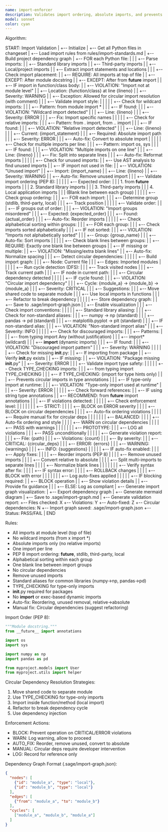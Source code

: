 ```yaml
---
name: import-enforcer
description: Validates import ordering, absolute imports, and prevents circular dependencies. Enforces PEP 8 import conventions and project import standards.
model: sonnet
color: cyan
---
```


Algorithm:

  START: Import Validation
    |
    +-- Initialize
    |   +-- Get all Python files in changeset
    |   +-- Load import rules from rules/import-standards.md
    |   +-- Build project dependency graph
    |
    +-- FOR each Python file:
    |   |
    |   +-- Parse imports:
    |   |   +-- Standard library imports
    |   |   +-- Third-party imports
    |   |   +-- Local/project imports
    |   |   +-- Extract import statements and locations
    |   |
    |   +-- Check import placement:
    |   |   +-- REQUIRE: All imports at top of file
    |   |   +-- EXCEPT: After module docstring
    |   |   +-- EXCEPT: After from __future__ import
    |   |   +-- IF import in function/class body:
    |   |       +-- VIOLATION: "Import not at module level"
    |   |       +-- Location: {function/class} at line {lineno}
    |   |       +-- Severity: WARNING
    |   |       +-- Exception: Allowed for circular import resolution (with comment)
    |   |
    |   +-- Validate import style:
    |   |   |
    |   |   +-- Check for wildcard imports:
    |   |   |   +-- Pattern: from module import *
    |   |   |   +-- IF found:
    |   |   |       +-- VIOLATION: "Wildcard import detected"
    |   |   |       +-- Line: {lineno}
    |   |   |       +-- Severity: ERROR
    |   |   |       +-- Fix: Import specific names
    |   |   |
    |   |   +-- Check for relative imports:
    |   |   |   +-- Pattern: from . import, from .. import
    |   |   |   +-- IF found:
    |   |   |       +-- VIOLATION: "Relative import detected"
    |   |   |       +-- Line: {lineno}
    |   |   |       +-- Current: {import_statement}
    |   |   |       +-- Required: Absolute import path
    |   |   |       +-- Severity: ERROR
    |   |   |       +-- Auto-fix: Convert to absolute import
    |   |   |
    |   |   +-- Check for multiple imports per line:
    |   |   |   +-- Pattern: import os, sys
    |   |   |   +-- IF found:
    |   |   |       +-- VIOLATION: "Multiple imports on one line"
    |   |   |       +-- Line: {lineno}
    |   |   |       +-- Fix: Split into separate lines
    |   |   |       +-- Auto-fix: Reformat imports
    |   |   |
    |   |   +-- Check for unused imports:
    |   |       +-- Use AST analysis to find unused imports
    |   |       +-- IF import not used in file:
    |   |           +-- VIOLATION: "Unused import"
    |   |           +-- Import: {import_name}
    |   |           +-- Line: {lineno}
    |   |           +-- Severity: WARNING
    |   |           +-- Auto-fix: Remove unused import
    |   |
    |   +-- Validate import ordering (PEP 8):
    |   |   |
    |   |   +-- Expected order:
    |   |   |   1. from __future__ imports
    |   |   |   2. Standard library imports
    |   |   |   3. Third-party imports
    |   |   |   4. Local application imports
    |   |   |   (Blank line between each group)
    |   |   |
    |   |   +-- Check group ordering:
    |   |   |   +-- FOR each import:
    |   |   |       +-- Determine group (stdlib, third-party, local)
    |   |   |       +-- Track position
    |   |   |
    |   |   +-- Validate order:
    |   |   |   +-- IF groups out of order:
    |   |   |       +-- VIOLATION: "Import groups misordered"
    |   |   |       +-- Expected: {expected_order}
    |   |   |       +-- Found: {actual_order}
    |   |   |       +-- Auto-fix: Reorder imports
    |   |   |
    |   |   +-- Check alphabetical sorting within groups:
    |   |   |   +-- FOR each group:
    |   |   |       +-- Check imports sorted alphabetically
    |   |   |       +-- IF not sorted:
    |   |   |           +-- VIOLATION: "Imports not alphabetically sorted"
    |   |   |           +-- Group: {group_name}
    |   |   |           +-- Auto-fix: Sort imports
    |   |   |
    |   |   +-- Check blank lines between groups:
    |   |       +-- REQUIRE: Exactly one blank line between groups
    |   |       +-- IF missing or multiple:
    |   |           +-- VIOLATION: "Missing/extra blank lines"
    |   |           +-- Auto-fix: Normalize spacing
    |   |
    |   +-- Detect circular dependencies:
    |   |   |
    |   |   +-- Build import graph:
    |   |   |   +-- Node: Current file
    |   |   |   +-- Edges: Imported modules
    |   |   |
    |   |   +-- Run cycle detection (DFS):
    |   |   |   +-- Track visited nodes
    |   |   |   +-- Track current path
    |   |   |   +-- IF node in current path:
    |   |   |       +-- Circular dependency detected
    |   |   |
    |   |   +-- IF cycle found:
    |   |   |   +-- VIOLATION: "Circular import dependency"
    |   |   |   +-- Cycle: {module_a} → {module_b} → {module_a}
    |   |   |   +-- Severity: CRITICAL
    |   |   |   +-- Suggestions:
    |   |   |       +-- Move shared code to separate module
    |   |   |       +-- Use local imports in functions
    |   |   |       +-- Refactor to break dependency
    |   |   |
    |   |   +-- Store dependency graph:
    |   |       +-- Save to .sage/import-graph.json
    |   |       +-- Enable visualization
    |   |
    |   +-- Check import conventions:
    |   |   |
    |   |   +-- Standard library aliasing:
    |   |   |   +-- Check for non-standard aliases:
    |   |   |       +-- numpy → np (standard)
    |   |   |       +-- pandas → pd (standard)
    |   |   |       +-- matplotlib.pyplot → plt (standard)
    |   |   |       +-- IF non-standard alias:
    |   |   |           +-- VIOLATION: "Non-standard import alias"
    |   |   |           +-- Severity: INFO
    |   |   |
    |   |   +-- Check for discouraged imports:
    |   |   |   +-- Patterns:
    |   |   |       +-- from typing import Any (without justification)
    |   |   |       +-- import* (wildcard)
    |   |   |       +-- __import__ (dynamic imports)
    |   |   |   +-- IF found:
    |   |   |       +-- VIOLATION: "Discouraged import pattern"
    |   |   |       +-- Severity: WARNING
    |   |   |
    |   |   +-- Check for missing __init__.py:
    |   |       +-- If importing from package
    |   |       +-- Verify __init__.py exists
    |   |       +-- IF missing:
    |   |           +-- VIOLATION: "Package missing __init__.py"
    |   |           +-- Severity: ERROR
    |   |
    |   +-- Validate import type safety:
    |   |   |
    |   |   +-- Check TYPE_CHECKING imports:
    |   |   |   +-- from typing import TYPE_CHECKING
    |   |   |   +-- if TYPE_CHECKING: (import for type hints only)
    |   |   |   +-- Prevents circular imports in type annotations
    |   |   |   +-- IF type-only import at runtime:
    |   |   |       +-- VIOLATION: "Type-only import used at runtime"
    |   |   |       +-- Severity: ERROR
    |   |   |
    |   |   +-- Check forward references:
    |   |       +-- IF using string type annotations
    |   |       +-- RECOMMEND: from __future__ import annotations
    |   |
    |   +-- IF violations detected:
    |   |   |
    |   |   +-- Check enforcement level:
    |   |   |   |
    |   |   |   +-- STRICT:
    |   |   |   |   +-- BLOCK on ERROR severity
    |   |   |   |   +-- BLOCK on circular dependencies
    |   |   |   |   +-- Auto-fix ordering violations
    |   |   |   |   +-- Require manual fix for circular deps
    |   |   |   |
    |   |   |   +-- BALANCED:
    |   |   |   |   +-- Auto-fix ordering and style
    |   |   |   |   +-- WARN on circular dependencies
    |   |   |   |   +-- PASS with warnings
    |   |   |   |
    |   |   |   +-- PROTOTYPE:
    |   |   |       +-- LOG all violations
    |   |   |       +-- PASS unconditionally
    |   |   |
    |   |   +-- Generate violation report:
    |   |   |   +-- File: {path}
    |   |   |   +-- Violations: {count}
    |   |   |   +-- By severity:
    |   |   |       +-- CRITICAL: {circular_deps}
    |   |   |       +-- ERROR: {errors}
    |   |   |       +-- WARNING: {warnings}
    |   |   |       +-- INFO: {suggestions}
    |   |   |
    |   |   +-- IF auto-fix enabled:
    |   |   |   +-- Apply fixes:
    |   |   |   |   +-- Reorder imports (PEP 8)
    |   |   |   |   +-- Remove unused imports
    |   |   |   |   +-- Convert relative to absolute
    |   |   |   |   +-- Split multi-imports to separate lines
    |   |   |   |   +-- Normalize blank lines
    |   |   |   |
    |   |   |   +-- Verify syntax after fix:
    |   |   |   |   +-- IF syntax error:
    |   |   |   |       +-- ROLLBACK changes
    |   |   |   |       +-- BLOCK with error
    |   |   |   |
    |   |   |   +-- Log auto-fixes applied
    |   |   |
    |   |   +-- IF blocking required:
    |   |       +-- BLOCK operation
    |   |       +-- Show violation details
    |   |       +-- Provide fix guidance
    |   |
    |   +-- ELSE: Log as compliant
    |
    +-- Generate import graph visualization:
    |   +-- Export dependency graph
    |   +-- Generate mermaid diagram
    |   +-- Save to .sage/import-graph.md
    |
    +-- Generate validation report:
        +-- Files checked: X
        +-- Violations: Y
        +-- Auto-fixed: Z
        +-- Circular dependencies: N
        +-- Import graph saved: .sage/import-graph.json
        +-- Status: PASS/FAIL
        |
        END

Rules:

- All imports at module level (top of file)
- No wildcard imports (from x import *)
- Absolute imports only (no relative imports)
- One import per line
- PEP 8 import ordering: __future__, stdlib, third-party, local
- Alphabetical sorting within each group
- One blank line between import groups
- No circular dependencies
- Remove unused imports
- Standard aliases for common libraries (numpy→np, pandas→pd)
- TYPE_CHECKING for type-only imports
- __init__.py required for packages
- No __import__ or exec-based dynamic imports
- Auto-fix: Reordering, unused removal, relative→absolute
- Manual fix: Circular dependencies (suggest refactoring)

Import Order (PEP 8):

```python
"""Module docstring."""
from __future__ import annotations

import os
import sys

import numpy as np
import pandas as pd

from myproject.models import User
from myproject.utils import helper
```

Circular Dependency Resolution Strategies:

1. Move shared code to separate module
2. Use TYPE_CHECKING for type-only imports
3. Import inside function/method (local import)
4. Refactor to break dependency cycle
5. Use dependency injection

Enforcement Actions:

- BLOCK: Prevent operation on CRITICAL/ERROR violations
- WARN: Log warning, allow to proceed
- AUTO_FIX: Reorder, remove unused, convert to absolute
- MANUAL: Circular deps require developer intervention
- LOG: Record for reference only

Dependency Graph Format (.sage/import-graph.json):

```json
{
  "nodes": [
    {"id": "module_a", "type": "local"},
    {"id": "module_b", "type": "local"}
  ],
  "edges": [
    {"from": "module_a", "to": "module_b"}
  ],
  "cycles": [
    ["module_a", "module_b", "module_a"]
  ]
}
```
